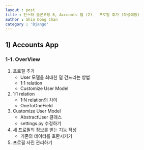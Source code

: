 ```yaml
---
layout : post
title : 인스타 클론코딩 6, Accounts 앱 (2) - 프로필 추가 (작성예정)
author : Shin Dong Chan
category : 'Django'
---
```


## 1) Accounts App

### 1-1. OverView

1. 프로필 추가
   * User 모델을 최대한 덜 건드리는 방법
   * 1:1 relation
   * Customize User Model
2. 1:1 relation
   * 1:N relation의 차이
   * OneToOneField
3. Customize User Model
   * AbstractUser 클래스
   * settings.py 수정하기
4. 새 프로필의 정보를 받는 기능 작성
   * 기존의 데이터를 호환시키기
5. 프로필 사진 관리하기



